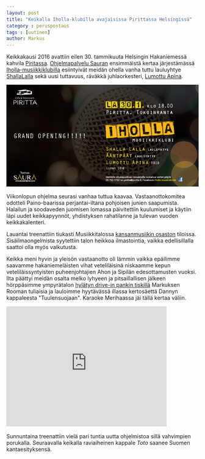 ```yaml
---
layout: post
title: "Keikalla Iholla-klubilla avajaisissa Pirittassa Helsingissä"
category : peruspostaus
tags : [uutinen]
author: Markus
---
```


Keikkakausi 2016 avattiin eilen 30. tammikuuta Helsingin Hakaniemessä kahvila [Piritassa](http://piritta.fi/). [Ohjelmapalvelu Sauran](http://sauraohjelmapalvelu.com/) ensimmäistä kertaa järjestämässä [Iholla-musiikkiklubilla](http://sauraohjelmapalvelu.com/iholla-musiikkiklubi-avajaiset-30-1-2016/) esiintyivät meidän ohella vanha tuttu lauluyhtye [ShallaLalla](http://shallalalla.com/) sekä uusi tuttavuus, räväkkä juhlaorkesteri, [Lumottu Apina](http://sauraohjelmapalvelu.com/).

![](/kuvat/2016/iholla_mainos.jpg)

Viikonlopun ohjelma seurasi vanhaa tuttua kaavaa. Vastaanottokomitea odotteli Paino-baarissa perjantai-iltana pohjoisen junien saapumista. Halailun ja soodaveden juomisen lomassa päivitettiin kuulumiset ja käytiin läpi uudet keikkapyynnöt, yhdistyksen rahatilanne ja tulevan vuoden keikkakalenteri.

Lauantai treenattiin tiukasti Musiikkitalossa [kansanmusiikin osaston](http://www.uniarts.fi/siba/kansanmusiikki) tiloissa. Sisäilmaongelmista syytettiin talon heikkoa ilmastointia, vaikka edellisillalla saattoi olla myös vaikutusta.

Keikka meni hyvin ja yleisön vastaanotto oli lämmin vaikka epäilimme saavamme hakaniemeläisten vihat veteliläisinä niskaamme kepun veteliläissyntyisten puheenjohtajien  Ahon ja Sipilän edesottamusten vuoksi. Ilta päättyi meidän osalta melko lyhyeen ja pitsaillallisen jälkeen hörppäsimme ympyrätalon [hylätyn drive-in pankin tiskillä](http://www.hs.fi/kaupunki/a1452230018315) Markuksen Rooman tuliaisia ja lauloimme hyytävässä illassa kertosäettä Dannyn kappaleesta "Tuulensuojaan". Karaoke Merihaassa jäi tällä kertaa väliin.

<iframe width="420" height="315" src="https://www.youtube.com/embed/GJNj9vGfl1E" frameborder="0" allowfullscreen></iframe>

Sunnuntaina treenattiin vielä pari tuntia uutta ohjelmistoa sillä vahvimpien porukalla. Seuraavalla keikalla raviaiheinen kappale *Toto* saanee Suomen kantaesityksensä.
